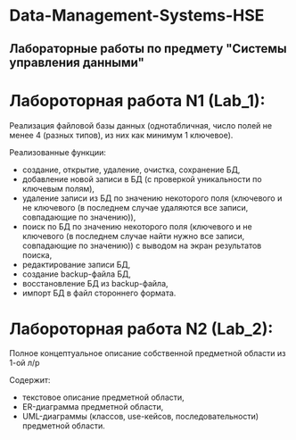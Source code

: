 # Data-Management-Systems-HSE
## Лабораторные работы по предмету "Системы управления данными"


# Лабороторная работа N1 (Lab_1):
Реализация файловой базы данных (однотабличная, число полей не менее 4 (разных типов), из них как минимум 1 ключевое). 

Реализованные функции:
- создание, открытие, удаление, очистка, сохранение БД,
- добавление новой записи в БД (с проверкой уникальности по ключевым полям),
- удаление записи из БД по значению некоторого поля (ключевого и не ключевого (в последнем случае удаляются все записи, совпадающие по значению)),
- поиск по БД по значению некоторого поля (ключевого и не ключевого (в последнем случае найти нужно все записи, совпадающие по значению)) с выводом на экран результатов поиска,
- редактирование записи БД,
- создание backup-файла БД,
- восстановление БД из backup-файла,
- импорт БД в файл стороннего формата.


# Лабороторная работа N2 (Lab_2):
Полное концептуальное описание собственной предметной области из 1-ой л/р

Содержит:
- текстовое описание предметной области,
- ER-диаграмма предметной области,
- UML-диаграммы (классов, use-кейсов, последовательности) предметной области.


